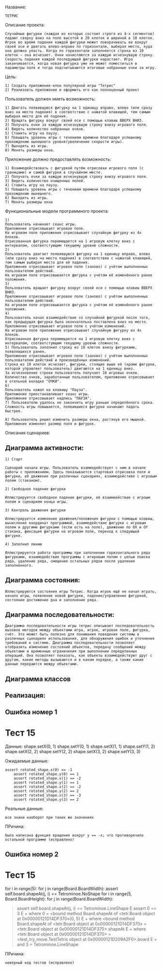 Название:

	ТЕТРИС


Описание проекта: 
	
	Cлучайные фигурки (каждая из которых состоит строго из 4-х сегментов) падают сверху вниз на поле высотой в 20 клеток и шириной в 10 клеток. Игрок во время падения каждой фигурки может поворачивать ее вокруг своей оси и двигать влево-вправо по горизонтали, выбирая место, куда она должна упасть. Когда по горизонтали заполняется строка из 10 клеток – она исчезает. Очки начисляются за каждую исчезнувшую строку. Скорость падения каждой последующей фигурки нарастает. Игра заканчивается, когда новая фигурка уже не может поместиться в параметры поля и тогда подсчитываются итоговые набранные очки за игру. 

Цель:	

	1) Создать приложение-клон популярной игры "Тетрис"
	2) Реализовть приложение и оформить его как полноценный проект
	

Пользователь должен иметь возможность:
	
	1) Двигать появившуюся фигурку на 1 единицу вправо, влево (или сразу вниз на место падения) в соответствие с нажатой клавишей, тем самым выбирая место для её падения.
	2) Вращать фигурку вокруг своей оси с помощью клавиш ВВЕРХ ВНИЗ.
	3) Получать очки за каждую исчезнувшую строку внизу игрового поля.
	4) Видеть количество набранных очков.
	5) Ставить игру на паузу.
	6) Повышать уровень игры с течением времени благодаря успешному прохождению нынешнего уровня(увеличение скорости игры).
	7) Выходить из игры.
	8) Менять размеры окна.
	
Приложение должно предоставлять возможность:

	1) Взаимодействовать с фигуркой путём отрисовки игрового поля (с границами) и самой фигурки в случайном месте.
	2) Получать очки за каждую исчезнувшую строку внизу игрового поля.
	3) Видеть количество очищенных полей.
	4) Ставить игру на паузу.
	5) Повышать уровень игры с течением времени благодаря успешному прохождению нынешнего.
	6) Выходить из игры. 
	7) Менять размеры окна

	

Функциональные модели программного проекта:

	1) 
	Пользователь начинает сеанс игры.
	Приложение отрисовывает игровое поле.
	На игровом поле приложение отрисовывает случайную фигурку из 4х блоков.
	Отрисованная фигурка перемещается на 1 игровую клетку вниз с интервалом, соответстующим текущему уровню сложности.		
	2)
	Пользователь двигает появившуюся фигурку на 1 единицу вправо, влево (или сразу вниз на место падения) в соответствие с нажатой клавишей, тем самым выбирая место для её падения.
	Приложение отрисовывает игровое поле (заново) с учётом выполненных пользователем действий.
	На игровом поле отрисовывается фигурка с учётом её изменённого ранее положения.
	3)
	Пользователь вращает фигурку вокруг своей оси с помощью клавиш ВВЕРХ ВНИЗ.
	Приложение отрисовывает игровое поле (заново) с учётом выполненных пользователем действий.
	На игровом поле отрисовывается фигурка с учётом её изменённого ранее положения.
	4)
	Пользователь начал взаимодействие со случайной фигуркой после того, как предыдущая фигурка была окончательна поставлена вниз на место.
	Приложение отрисовывает игровое поле с учётом изменений.
	На игровом поле приложение отрисовывает случайную фигурку из 4х блоков.
	Отрисованная фигурка перемещается на 1 игровую клетку вниз с интервалом, соответстующим текущему уровню сложности. 						
	5) Пользователь заполнил строку из 10 клеток внизу фигурками, появлявшихся ранее.
	Приложение отрисовывает игровое поле (заново) с учётом выполненных пользователем действий и произведённых изменений.
	Строка из 10 клеток исчезает, фигурки, стоящие выше её (кроме фигурки, которой управляет пользователь) двигаются на 1 еденицу вниз.
	За исчезновение строки пользователь получает 10 игровых очков.
	Количество очков, заработанные пользователем, приложение отрисовывает в отельной вкладке "ОЧКИ".
	6)
	Пользователь нажал на клавишу "Пауза".
	Приложение приостанавливает сеанс игры.
	Приложение отрисовывает надпись "ПАУЗА".
	7) Пользователю удалось не закончить игру раньше определённого срока.
	Сложность игры повышается, появившиеся фигурки начинают падать быстрее.
		
	8) Пользователь решил изменить размеры окна, растянув его мышкой.
	Приложение изменяет размер поля и фигурок.		
		
		
		
		
		

Описания сценариев:

## Диаграмма активности:
	1) Старт
	
	Сценарий начала игры. Пользователь взамиодействует с ним в начале работы с приложением. Здесь показывается стартовая отрисовка поля и фигурки, её движение при различных сценариях, взаимодейстиве с игровым полем (стаканом).
	
	2) Свободное падение фигурки
	
	Иллюстрируется свободное падение фигурки, её взаимоействие с игроым полем и сценарием конца игры.
	
	3) Контроль движения фигурки
	
	Иллюстрируется изменение движения/положения фигурки с помощью клавиш, вычисление координат программой, взаимодействие фигурки с игровым полем и другими фигурками (если есть на поле), движение по OX и OY стакана, фиксация фигурки на игровом поле, переход к следующей фигурке.
	
	4) Заполнил линию 
	
	Иллюстрируется работа программы при заполнении горизонтального ряда фигурками, взаимодействие программы с игировым полем с целью поиска ряда, удаление ряда, смещение остальных рядов после удаления заполненного.  

## Диаграмма cостояния:
	
	Иллюстрируются состояния игры Тетрис. Когда игрок ещё не начал играть, начало игры, появление новой фигурки, падение/управление фигуркой, состояние достижение дна и заполнение ряда.
	
	
## Диаграмма последовательности:

	Диаграмма последовательности игры тетрис описывает последовательность вызовов методов между объектами игра, игрок, игровое поле, фигурка, счёт. Это может быть полезно для понимания поведения системы в различных сценариях использования, для обнаружения ошибок и уточнения требований к системе. Диаграмма последовательности позволяет отобразить изменение состояний объектов, передачу сообщений между объектами и временные ограничения при выполнении определенных операций. Она позволяет показать, как объекты взаимодействуют друг с другом, какие методы вызываются и в каком порядке, а также какие данные передаются между объектами.
	
	
## Диаграмма классов

		


	
## Реализация:	
## Ошибка номер 1
# Тест 15
Данные:
	shape.setX(0, 1)
        shape.setY(0, 1)
        shape.setX(1, 1)
        shape.setY(1, 2)
        shape.setX(2, 2)
        shape.setY(2, 2)
        shape.setX(3, 2)
        shape.setY(3, 3)
        
Ожидаемые данные:

	assert rotated_shape.x(0) == -1
        assert rotated_shape.y(0) == 1
        assert rotated_shape.x(1) == -2
        assert rotated_shape.y(1) == 1
        assert rotated_shape.x(2) == -2
        assert rotated_shape.y(2) == 2
        assert rotated_shape.x(3) == -3
        assert rotated_shape.y(3) == 2
        
        
Реальные данные: 

	все знаки наоборот при таких же значениях
	
	
ПРичина:

	была написана функция вращения вокруг y == -x; что противоречило остальной программе (исправлено)	
                
        
## Ошибка номер 2
# Тест 15	
for i in range(5):
for j in range(Board.BoardWidth):
assert self.board.shapeAt(j, i) == Tetrominoe.NoShape
for i in range(5, Board.BoardHeight):
for j in range(Board.BoardWidth):
> assert self.board.shapeAt(j, i) == Tetrominoe.LineShape
E assert 0 == 3
E + where 0 = <bound method Board.shapeAt of <tetr.Board object at 0x00000121D14DF370»(0, 5)
E + where <bound method Board.shapeAt of <tetr.Board object at 0x00000121D14DF370» = <tetr.Board object at 0x00000121D14DF370>.shapeAt
E + where <tetr.Board object at 0x00000121D14DF370> = <test_try_move.TestTetris object at 0x00000121D209A2F0>.board
E + and 3 = Tetrominoe.LineShape	
			
			
ПРичина:

	неверный код тестов (исправлено)	
                			
						
		
			
